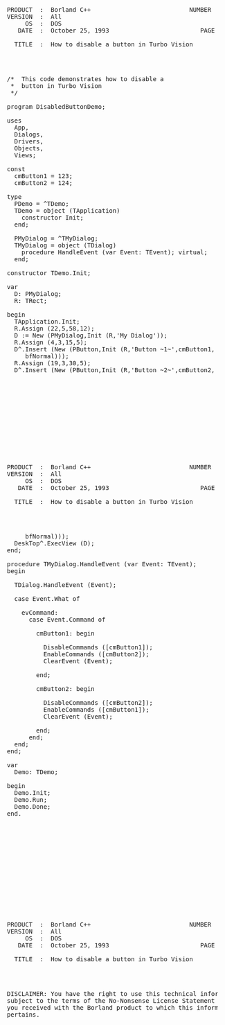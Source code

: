 <pre>






  PRODUCT  :  Borland C++                           NUMBER  :  1720
  VERSION  :  All
       OS  :  DOS
     DATE  :  October 25, 1993                         PAGE  :  1/3

    TITLE  :  How to disable a button in Turbo Vision




  /*  This code demonstrates how to disable a
   *  button in Turbo Vision
   */

  program DisabledButtonDemo;

  uses
    App,
    Dialogs,
    Drivers,
    Objects,
    Views;

  const
    cmButton1 = 123;
    cmButton2 = 124;

  type
    PDemo = ^TDemo;
    TDemo = object (TApplication)
      constructor Init;
    end;

    PMyDialog = ^TMyDialog;
    TMyDialog = object (TDialog)
      procedure HandleEvent (var Event: TEvent); virtual;
    end;

  constructor TDemo.Init;

  var
    D: PMyDialog;
    R: TRect;

  begin
    TApplication.Init;
    R.Assign (22,5,58,12);
    D := New (PMyDialog,Init (R,'My Dialog'));
    R.Assign (4,3,15,5);
    D^.Insert (New (PButton,Init (R,'Button ~1~',cmButton1,
       bfNormal)));
    R.Assign (19,3,30,5);
    D^.Insert (New (PButton,Init (R,'Button ~2~',cmButton2,













  PRODUCT  :  Borland C++                           NUMBER  :  1720
  VERSION  :  All
       OS  :  DOS
     DATE  :  October 25, 1993                         PAGE  :  2/3

    TITLE  :  How to disable a button in Turbo Vision




       bfNormal)));
    DeskTop^.ExecView (D);
  end;

  procedure TMyDialog.HandleEvent (var Event: TEvent);
  begin

    TDialog.HandleEvent (Event);

    case Event.What of

      evCommand:
        case Event.Command of

          cmButton1: begin

            DisableCommands ([cmButton1]);
            EnableCommands ([cmButton2]);
            ClearEvent (Event);

          end;

          cmButton2: begin

            DisableCommands ([cmButton2]);
            EnableCommands ([cmButton1]);
            ClearEvent (Event);

          end;
        end;
    end;
  end;

  var
    Demo: TDemo;

  begin
    Demo.Init;
    Demo.Run;
    Demo.Done;
  end.















  PRODUCT  :  Borland C++                           NUMBER  :  1720
  VERSION  :  All
       OS  :  DOS
     DATE  :  October 25, 1993                         PAGE  :  3/3

    TITLE  :  How to disable a button in Turbo Vision




  DISCLAIMER: You have the right to use this technical information
  subject to the terms of the No-Nonsense License Statement that
  you received with the Borland product to which this information
  pertains.













































</pre>
